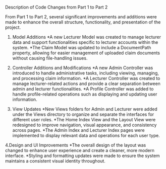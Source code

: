 Description of Code Changes from Part 1 to Part 2

From Part 1 to Part 2, several significant improvements and additions were made to enhance the overall structure, functionality, and presentation of the project.

1. Model Additions
 *A new Lecturer Model was created to manage lecturer data and support functionalities specific to lecturer accounts within the system.
 *The Claim Model was updated to include a DocumentPath property, allowing for easier management of uploaded claim documents without causing file-handling issues.

2. Controller Additions and Modifications
 *A new Admin Controller was introduced to handle administrative tasks, including viewing, managing, and processing claim information.
 *A Lecturer Controller was created to manage lecturer-related actions and provide a clear separation between admin and lecturer functionalities.
 *A Profile Controller was added to handle profile-related operations such as displaying and updating user information.

3. View Updates
 *New Views folders for Admin and Lecturer were added under the Views directory to organize and separate the interfaces for different user roles.
 *The Home Index View and the Layout View were redesigned to improve navigation, visual appearance, and consistency across pages.
 *The Admin Index and Lecturer Index pages were implemented to display relevant data and operations for each user type.

4.Design and UI Improvements
 *The overall design of the layout was changed to enhance user experience and create a cleaner, more modern interface.
 *Styling and formatting updates were made to ensure the system maintains a consistent visual identity throughout.